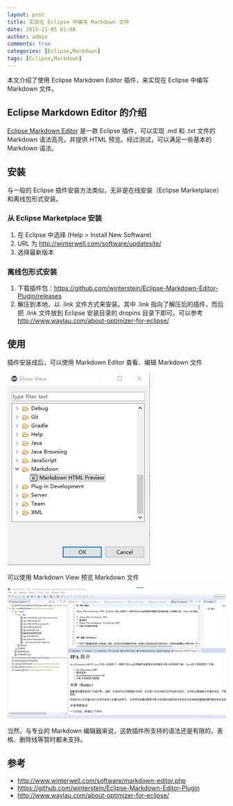 ```yaml
---
layout: post
title: 实现在 Eclipse 中编写 Markdown 文件 
date: 2015-11-05 01:08
author: admin
comments: true
categories: [Eclipse,Markdown]
tags: [Eclipse,Markdown]
---
```


本文介绍了使用 Eclipse Markdown Editor 插件，来实现在 Eclipse 中编写 Markdown 文件。

<!-- more -->

## Eclipse Markdown Editor 的介绍

[Eclipse Markdown Editor](http://www.winterwell.com/software/markdown-editor.php) 是一款 Eclipse 插件，可以实现 .md 和 .txt 文件的 Markdown 语法高亮，并提供 HTML 预览。经过测试，可以满足一些基本的 Markdown 语法。

## 安装

与一般的 Eclipse 插件安装方法类似，无非是在线安装（Eclipse Marketplace）和离线包形式安装。

### 从 Eclipse Marketplace 安装

1. 在 Eclipse 中选择 (Help > Install New Software)
2. URL 为 http://winterwell.com/software/updatesite/
3. 选择最新版本

### 离线包形式安装

1. 下载插件包：<https://github.com/winterstein/Eclipse-Markdown-Editor-Plugin/releases>
2. 解压到本地，以 .link 文件方式来安装。其中 .link 指向了解压后的插件，而后把 .link 文件放到 Eclipse 安装目录的 dropins 目录下即可。可以参考<http://www.waylau.com/about-optimizer-for-eclipse/>

## 使用

插件安装成后，可以使用  Markdown Editor 查看、编辑 Markdown 文件

![](../images/post/20151105-markdown-preview.jpg)

可以使用  Markdown View 预览 Markdown 文件

![](../images/post/20151105-markdown-preview-2.jpg)

当然，与专业的 Markdown 编辑器来说，这款插件所支持的语法还是有限的，表格、删除线等暂时都未支持。

## 参考

* <http://www.winterwell.com/software/markdown-editor.php>
* <https://github.com/winterstein/Eclipse-Markdown-Editor-Plugin>
* <http://www.waylau.com/about-optimizer-for-eclipse/>